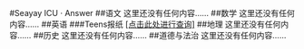 #Seayay ICU · Answer
##语文
这里还没有任何内容……
##数学
这里还没有任何内容……
##英语
###Teens报纸 [[点击此处进行查询]](http://www.seyay.icu/answer/id_1 "[点击此处进行查询]")
##地理
这里还没有任何内容……
##历史
这里还没有任何内容……
##道德与法治
这里还没有任何内容……
